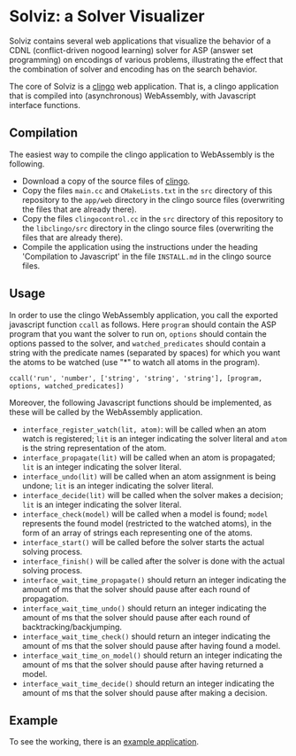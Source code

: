 # Solviz: a Solver Visualizer

Solviz contains several web applications that visualize the behavior of a CDNL (conflict-driven nogood learning) solver for ASP (answer set programming) on encodings of various problems, illustrating the effect that the combination of solver and encoding has on the search behavior.

The core of Solviz is a [clingo](https://github.com/potassco/clingo) web application. That is, a clingo application that is compiled into (asynchronous) WebAssembly, with Javascript interface functions.

## Compilation

The easiest way to compile the clingo application to WebAssembly is the following.
- Download a copy of the source files of [clingo](https://github.com/potassco/clingo).
- Copy the files `main.cc` and `CMakeLists.txt` in the `src` directory of this repository to the `app/web` directory in the clingo source files (overwriting the files that are already there).
- Copy the files `clingocontrol.cc` in the `src` directory of this repository to the `libclingo/src` directory in the clingo source files (overwriting the files that are already there).
- Compile the application using the instructions under the heading 'Compilation to Javascript' in the file `INSTALL.md` in the clingo source files.

## Usage

In order to use the clingo WebAssembly application, you call the exported javascript function `ccall` as follows. Here `program` should contain the ASP program that you want the solver to run on, `options` should contain the options passed to the solver, and `watched_predicates` should contain a string with the predicate names (separated by spaces) for which you want the atoms to be watched (use "*" to watch all atoms in the program).

```
ccall('run', 'number', ['string', 'string', 'string'], [program, options, watched_predicates])
```

Moreover, the following Javascript functions should be implemented, as these will be called by the WebAssembly application.
- `interface_register_watch(lit, atom)`: will be called when an atom watch is registered; `lit` is an integer indicating the solver literal and `atom` is the string representation of the atom.
- `interface_propagate(lit)` will be called when an atom is propagated; `lit` is an integer indicating the solver literal.
- `interface_undo(lit)` will be called when an atom assignment is being undone; `lit` is an integer indicating the solver literal.
- `interface_decide(lit)` will be called when the solver makes a decision; `lit` is an integer indicating the solver literal.
- `interface_check(model)` will be called when a model is found; `model` represents the found model (restricted to the watched atoms), in the form of an array of strings each representing one of the atoms.
- `interface_start()` will be called before the solver starts the actual solving process.
- `interface_finish()` will be called after the solver is done with the actual solving process.
- `interface_wait_time_propagate()` should return an integer indicating the amount of ms that the solver should pause after each round of propagation.
- `interface_wait_time_undo()` should return an integer indicating the amount of ms that the solver should pause after each round of backtracking/backjumping.
- `interface_wait_time_check()` should return an integer indicating the amount of ms that the solver should pause after having found a model.
- `interface_wait_time_on_model()` should return an integer indicating the amount of ms that the solver should pause after having returned a model.
- `interface_wait_time_decide()` should return an integer indicating the amount of ms that the solver should pause after making a decision.

## Example

To see the working, there is an [example application](https://github.com/rdehaan/solviz-example/).
